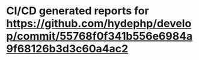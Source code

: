 # CI/CD generated reports for https://github.com/hydephp/develop/commit/55768f0f341b556e6984a9f68126b3d3c60a4ac2
